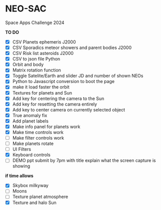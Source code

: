 # NEO-SAC
 Space Apps Challenge 2024 
 
 **TO DO**
- [x] CSV Planets ephemeris J2000
- [x] CSV Sporadics meteor showers and parent bodies J2000
- [x] CSV Risk list asteroids J2000
- [x] CSV to json file Python
- [x] Orbit and body
- [x] Matrix rotation function
- [x] Toggle Satelite/Earth and slider JD and number of shown NEOs
- [x] Python to Javascript conversion to boot the page
- [x] make it load faster the orbit
- [x] Textures for planets and Sun
- [x] Add key for centering the camera to the Sun
- [x] Add key for resetting the camera entirely
- [x] Add key to center camera on currently selected object
- [x] True anomaly fix
- [x] Add planet labels
- [x] Make info panel for planets work
- [x] Make time controls work
- [ ] Make filter controls work
- [ ] Make planets rotate
- [ ] UI Filters
- [x] Keyboard controls
- [ ] DEMO ppt submit by 7pm with title explain what the screen capture is showing

**if time allows**
- [x] Skybox milkyway
- [ ] Moons
- [ ] Texture planet atmosphere
- [x] Texture and halo Sun
